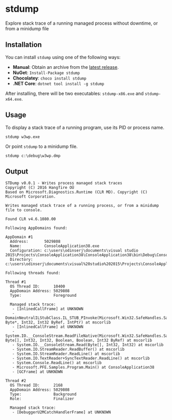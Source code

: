 # stdump

Explore stack trace of a running managed process without downtime, or from a minidump file 

## Installation

You can install `stdump` using one of the following ways:

* **Manual**: Obtain an archive from the [latest release](https://github.com/odinserj/stdump/releases/latest).
* **NuGet**: `Install-Package stdump`
* **Chocolatey**: `choco install stdump`
* **.NET Core**: `dotnet tool install -g stdump`
 
After installing, there will be two executables: `stdump-x86.exe` and `stdump-x64.exe`.

## Usage

To display a stack trace of a running program, use its PID or process name.

```
stdump w3wp.exe
```

Or point `stdump` to a minidump file.

```
stdump c:\debug\w3wp.dmp
```

## Output

```
STDump v0.0.1 - Writes process managed stack traces
Copyright (C) 2016 Hangfire OÜ
Based on Microsoft.Diagnostics.Runtime (CLR MD). Copyright (C) Microsoft Corporation.

Writes managed stack trace of a running process, or from a minidump file to console.

Found CLR v4.6.1080.00

Following AppDomains found:

AppDomain #1
  Address:       5029808
  Name:          ConsoleApplication38.exe
  Configuration: c:\users\odinserj\documents\visual studio 2015\Projects\ConsoleApplication38\ConsoleApplication38\bin\Debug\ConsoleApplication38.exe.Config
  Directory:     c:\users\odinserj\documents\visual%20studio%202015\Projects\ConsoleApplication38\ConsoleApplication38\bin\Debug\

Following threads found:

Thread #1
  OS Thread ID:      10400
  AppDomain Address: 5029808
  Type:              Foreground

  Managed stack trace:
   - [InlinedCallFrame] at UNKNOWN
   - DomainNeutralILStubClass.IL_STUB_PInvoke(Microsoft.Win32.SafeHandles.SafeFileHandle, Byte*, Int32, Int32 ByRef, IntPtr) at mscorlib
   - [InlinedCallFrame] at UNKNOWN
   - System.IO.__ConsoleStream.ReadFileNative(Microsoft.Win32.SafeHandles.SafeFileHandle, Byte[], Int32, Int32, Boolean, Boolean, Int32 ByRef) at mscorlib
   - System.IO.__ConsoleStream.Read(Byte[], Int32, Int32) at mscorlib
   - System.IO.StreamReader.ReadBuffer() at mscorlib
   - System.IO.StreamReader.ReadLine() at mscorlib
   - System.IO.TextReader+SyncTextReader.ReadLine() at mscorlib
   - System.Console.ReadLine() at mscorlib
   - Microsoft.PFE.Samples.Program.Main() at ConsoleApplication38
   - [GCFrame] at UNKNOWN

Thread #2
  OS Thread ID:      2168
  AppDomain Address: 5029808
  Type:              Background
  Role:              Finalizer

  Managed stack trace:
   - [DebuggerU2MCatchHandlerFrame] at UNKNOWN
```
